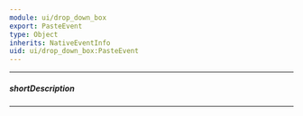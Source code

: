 ```yaml
---
module: ui/drop_down_box
export: PasteEvent
type: Object
inherits: NativeEventInfo
uid: ui/drop_down_box:PasteEvent
---
```

---
##### shortDescription
<!-- Description goes here -->

---
<!-- Description goes here -->